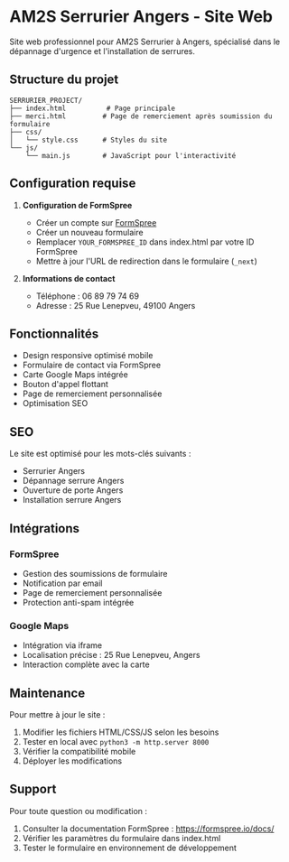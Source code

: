 # AM2S Serrurier Angers - Site Web

Site web professionnel pour AM2S Serrurier à Angers, spécialisé dans le dépannage d'urgence et l'installation de serrures.

## Structure du projet

```
SERRURIER_PROJECT/
├── index.html          # Page principale
├── merci.html         # Page de remerciement après soumission du formulaire
├── css/
│   └── style.css      # Styles du site
└── js/
    └── main.js        # JavaScript pour l'interactivité
```

## Configuration requise

1. **Configuration de FormSpree**
   - Créer un compte sur [FormSpree](https://formspree.io)
   - Créer un nouveau formulaire
   - Remplacer `YOUR_FORMSPREE_ID` dans index.html par votre ID FormSpree
   - Mettre à jour l'URL de redirection dans le formulaire (`_next`)

2. **Informations de contact**
   - Téléphone : 06 89 79 74 69
   - Adresse : 25 Rue Lenepveu, 49100 Angers

## Fonctionnalités

- Design responsive optimisé mobile
- Formulaire de contact via FormSpree
- Carte Google Maps intégrée
- Bouton d'appel flottant
- Page de remerciement personnalisée
- Optimisation SEO

## SEO

Le site est optimisé pour les mots-clés suivants :
- Serrurier Angers
- Dépannage serrure Angers
- Ouverture de porte Angers
- Installation serrure Angers

## Intégrations

### FormSpree
- Gestion des soumissions de formulaire
- Notification par email
- Page de remerciement personnalisée
- Protection anti-spam intégrée

### Google Maps
- Intégration via iframe
- Localisation précise : 25 Rue Lenepveu, Angers
- Interaction complète avec la carte

## Maintenance

Pour mettre à jour le site :
1. Modifier les fichiers HTML/CSS/JS selon les besoins
2. Tester en local avec `python3 -m http.server 8000`
3. Vérifier la compatibilité mobile
4. Déployer les modifications

## Support

Pour toute question ou modification :
1. Consulter la documentation FormSpree : https://formspree.io/docs/
2. Vérifier les paramètres du formulaire dans index.html
3. Tester le formulaire en environnement de développement
